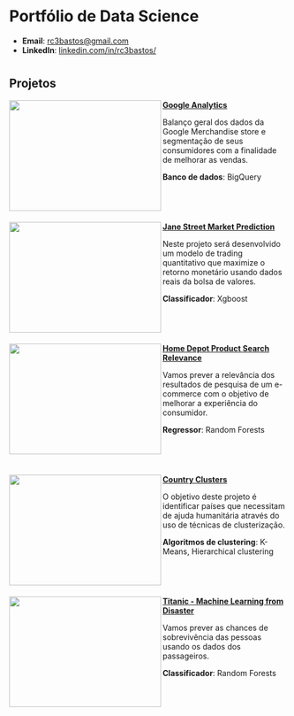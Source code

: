 #  Portfólio de Data Science

- **Email**: [rc3bastos@gmail.com](mailto:rc3bastos@gmail.com)
- **LinkedIn**: [linkedin.com/in/rc3bastos/](https://www.linkedin.com/in/rc3bastos/)


#

## Projetos

<img align="left" style="width:275px;height:200px;" src="https://upload.wikimedia.org/wikipedia/commons/8/89/Logo_Google_Analytics.svg"> **[Google Analytics](https://nbviewer.org/github/rc3b-dev/data-science-portfolio/blob/main/google_analytics/google_analytics.ipynb)**

Balanço geral dos dados da Google Merchandise store e segmentação de seus consumidores com a finalidade de melhorar as vendas.

**Banco de dados**: BigQuery
<br><br><br>

#

<img align="left" style="width:275px;height:200px;" src="https://upload.wikimedia.org/wikipedia/commons/thumb/c/c9/Jane_Street_Capital_Logo.svg/1920px-Jane_Street_Capital_Logo.svg.png"> **[Jane Street Market Prediction](https://nbviewer.org/github/rc3b-dev/data-science-portfolio/blob/main/jane_street/jane_street.ipynb)**

Neste projeto será desenvolvido um modelo de trading quantitativo que maximize o retorno monetário usando dados reais da bolsa de valores.

**Classificador**: Xgboost
<br><br><br>

#

<img align="left" style="width:275px;height:200px;" src="https://thumbor.forbes.com/thumbor/960x0/https%3A%2F%2Fspecials-images.forbesimg.com%2Fimageserve%2F5fb2aa7882bd5d90444c64a3%2FThe-Home-Depot-logo-and-store-seen-in-Queens-Borough-of-New---%2F960x0.jpg%3Ffit%3Dscale"> **[Home Depot Product Search Relevance](https://nbviewer.org/github/rc3b-dev/data-science-portfolio/blob/main/home_depot/home_depot.ipynb)**

Vamos prever a relevância dos resultados de pesquisa de um e-commerce com o objetivo de melhorar a experiência do consumidor.

**Regressor**: Random Forests
<br><br><br>

#

<img align="left" style="width:275px;height:200px;" src="https://d18lkz4dllo6v2.cloudfront.net/cumulus_uploads/entry/32598/Americans%27%20favorite%20countries.jpg"> **[Country Clusters](https://nbviewer.org/github/rc3b-dev/data-science-portfolio/blob/main/country_clusters/country_clusters.ipynb)**

O objetivo deste projeto é identificar países que necessitam de ajuda humanitária através do uso de técnicas de clusterização.

**Algoritmos de clustering**: K-Means, Hierarchical clustering
<br><br><br>

#

<img align="left" style="width:275px;height:200px;" src="https://thumbor.forbes.com/thumbor/960x0/https%3A%2F%2Fspecials-images.forbesimg.com%2Fdam%2Fimageserve%2F877330410%2F960x0.jpg%3Ffit%3Dscale"> **[Titanic - Machine Learning from Disaster](https://nbviewer.org/github/rc3b-dev/data-science-portfolio/blob/main/titanic/titanic.ipynb)**

Vamos prever as chances de sobrevivência das pessoas usando os dados dos passageiros.

**Classificador**: Random Forests
